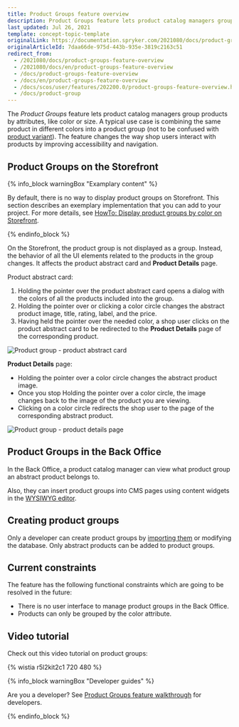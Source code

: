 ```yaml
---
title: Product Groups feature overview
description: Product Groups feature lets product catalog managers group products by attributes.
last_updated: Jul 26, 2021
template: concept-topic-template
originalLink: https://documentation.spryker.com/2021080/docs/product-groups-feature-overview
originalArticleId: 7daa66de-975d-443b-935e-3819c2163c51
redirect_from:
  - /2021080/docs/product-groups-feature-overview
  - /2021080/docs/en/product-groups-feature-overview
  - /docs/product-groups-feature-overview
  - /docs/en/product-groups-feature-overview
  - /docs/scos/user/features/202200.0/product-groups-feature-overview.html
  - /docs/product-group
---
```


The *Product Groups* feature lets product catalog managers group products by attributes, like color or size. A typical use case is combining the same product in different colors into a product group (not to be confused with [product variant](/docs/scos/user/features/{{page.version}}/product-feature-overview/product-feature-overview.html)). The feature changes the way shop users interact with products by improving accessibility and navigation.

## Product Groups on the Storefront

{% info_block warningBox "Examplary content" %}

By default, there is no way to display product groups on Storefront. This section describes an exemplary implementation that you can add to your project. For more details, see [HowTo: Display product groups by color on Storefront](/docs/scos/dev/tutorials-and-howtos/howtos/feature-howtos/howto-display-product-groups-by-color-on-the-storefront.html).

{% endinfo_block %}


On the Storefront, the product group is not displayed as a group. Instead, the behavior of all the UI elements related to the products in the group changes. It affects the product abstract card and **Product Details** page.

Product abstract card:

1. Holding the pointer over the product abstract card opens a dialog with the colors of all the products included into the group.
2. Holding the pointer over or clicking a color circle changes the abstract product image, title, rating, label, and the price.
3. Having held the pointer over the needed color, a shop user clicks on the product abstract card to be redirected to the **Product Details** page of the corresponding product.

![Product group - product abstract card](https://spryker.s3.eu-central-1.amazonaws.com/docs/Features/Product+Management/Product+Groups/Product+Groups+Feature+Overview/product-group-product-abstract-card.gif)


**Product Details** page:

* Holding the pointer over a color circle changes the abstract product image.
* Once you stop Holding the pointer over a color circle, the image changes back to the image of the product you are viewing.
* Clicking on a color circle redirects the shop user to the page of the corresponding abstract product.


![Product group - product details page](https://spryker.s3.eu-central-1.amazonaws.com/docs/Features/Product+Management/Product+Groups/Product+Groups+Feature+Overview/product-group-product-details-page.gif)

## Product Groups in the Back Office

In the Back Office, a product catalog manager can view what product group an abstract product belongs to.

Also, they can insert product groups into CMS pages using content widgets in the [WYSIWYG editor](/docs/pbc/all/content-management-system/{{page.version}}/navigation-feature-overview.html#content-item-widget).

## Creating product groups

Only a developer can create product groups by [importing them](/docs/scos/dev/data-import/{{page.version}}/data-import-categories/merchandising-setup/product-merchandising/file-details-product-group.csv.html) or modifying the database. Only abstract products can be added to product groups.


## Current constraints

The feature has the following functional constraints which are going to be resolved in the future:

* There is no user interface to manage product groups in the Back Office.
* Products can only be grouped by the color attribute.

## Video tutorial

Check out this video tutorial on product groups:

{% wistia r5l2kit2c1 720 480 %}


{% info_block warningBox "Developer guides" %}

Are you a developer? See [Product Groups feature walkthrough](/docs/scos/dev/feature-walkthroughs/{{page.version}}/product-groups-feature-walkthrough.html) for developers.

{% endinfo_block %}
